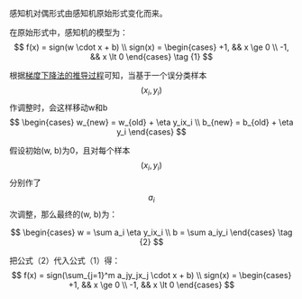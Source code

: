 感知机对偶形式由感知机原始形式变化而来。  

在原始形式中，感知机的模型为：  
$$
f(x) = sign(w \cdot x + b)   \\
sign(x) = 
\begin{cases}
 +1, && x \ge 0 \\
 -1, && x \lt 0
 \end{cases} \tag {1}
$$

根据[梯度下降法的推导过程](Chapter2/3.md)可知，当基于一个误分类样本$$(x_i, y_i)$$作调整时，会这样移动w和b   
$$
\begin{cases}
w_{new} = w_{old} + \eta y_ix_i \\
b_{new} = b_{old} + \eta y_i
\end{cases}
$$

假设初始(w, b)为0，且对每个样本$$(x_i, y_i)$$分别作了$$a_i$$次调整，那么最终的(w, b)为：  

$$
\begin{cases}
w = \sum a_i \eta y_ix_i \\
b = \sum a_iy_i
\end{cases} \tag {2}
$$

把公式（2）代入公式（1）得：  
$$
f(x) = sign(\sum_{j=1}^m a_jy_jx_j \cdot x + b)   \\
sign(x) = 
\begin{cases}
 +1, && x \ge 0 \\
 -1, && x \lt 0
 \end{cases}
$$